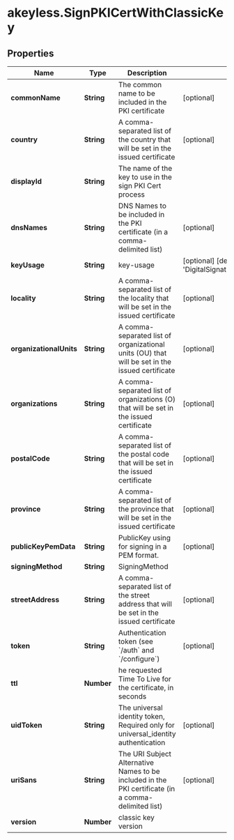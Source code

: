# akeyless.SignPKICertWithClassicKey

## Properties

Name | Type | Description | Notes
------------ | ------------- | ------------- | -------------
**commonName** | **String** | The common name to be included in the PKI certificate | [optional] 
**country** | **String** | A comma-separated list of the country that will be set in the issued certificate | [optional] 
**displayId** | **String** | The name of the key to use in the sign PKI Cert process | 
**dnsNames** | **String** | DNS Names to be included in the PKI certificate (in a comma-delimited list) | [optional] 
**keyUsage** | **String** | key-usage | [optional] [default to &#39;DigitalSignature,KeyAgreement,KeyEncipherment&#39;]
**locality** | **String** | A comma-separated list of the locality that will be set in the issued certificate | [optional] 
**organizationalUnits** | **String** | A comma-separated list of organizational units (OU) that will be set in the issued certificate | [optional] 
**organizations** | **String** | A comma-separated list of organizations (O) that will be set in the issued certificate | [optional] 
**postalCode** | **String** | A comma-separated list of the postal code that will be set in the issued certificate | [optional] 
**province** | **String** | A comma-separated list of the province that will be set in the issued certificate | [optional] 
**publicKeyPemData** | **String** | PublicKey using for signing in a PEM format. | [optional] 
**signingMethod** | **String** | SigningMethod | 
**streetAddress** | **String** | A comma-separated list of the street address that will be set in the issued certificate | [optional] 
**token** | **String** | Authentication token (see &#x60;/auth&#x60; and &#x60;/configure&#x60;) | [optional] 
**ttl** | **Number** | he requested Time To Live for the certificate, in seconds | 
**uidToken** | **String** | The universal identity token, Required only for universal_identity authentication | [optional] 
**uriSans** | **String** | The URI Subject Alternative Names to be included in the PKI certificate (in a comma-delimited list) | [optional] 
**version** | **Number** | classic key version | 


